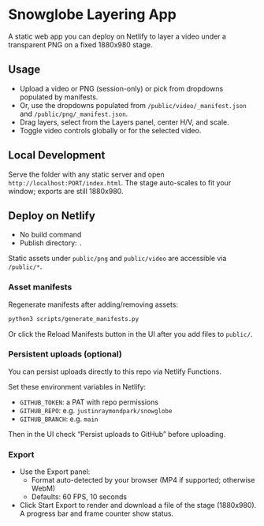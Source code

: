 # Snowglobe Layering App

A static web app you can deploy on Netlify to layer a video under a transparent PNG on a fixed 1880x980 stage.

## Usage

- Upload a video or PNG (session-only) or pick from dropdowns populated by manifests.
- Or, use the dropdowns populated from `/public/video/_manifest.json` and `/public/png/_manifest.json`.
- Drag layers, select from the Layers panel, center H/V, and scale.
- Toggle video controls globally or for the selected video.

## Local Development

Serve the folder with any static server and open `http://localhost:PORT/index.html`.
The stage auto-scales to fit your window; exports are still 1880x980.

## Deploy on Netlify

- No build command
- Publish directory: `.`

Static assets under `public/png` and `public/video` are accessible via `/public/*`.

### Asset manifests

Regenerate manifests after adding/removing assets:

```bash
python3 scripts/generate_manifests.py
```
Or click the Reload Manifests button in the UI after you add files to `public/`.

### Persistent uploads (optional)

You can persist uploads directly to this repo via Netlify Functions.

Set these environment variables in Netlify:

- `GITHUB_TOKEN`: a PAT with repo permissions
- `GITHUB_REPO`: e.g. `justinraymondpark/snowglobe`
- `GITHUB_BRANCH`: e.g. `main`

Then in the UI check “Persist uploads to GitHub” before uploading.

### Export

- Use the Export panel:
  - Format auto-detected by your browser (MP4 if supported; otherwise WebM)
  - Defaults: 60 FPS, 10 seconds
- Click Start Export to render and download a file of the stage (1880x980). A progress bar and frame counter show status.
